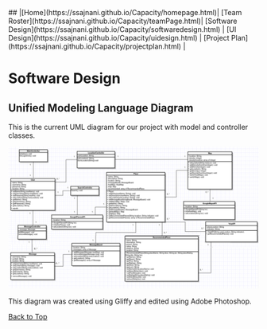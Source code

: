 <title>Software Design</title>
## |[Home](https://ssajnani.github.io/Capacity/homepage.html)| [Team Roster](https://ssajnani.github.io/Capacity/teamPage.html)| [Software Design](https://ssajnani.github.io/Capacity/softwaredesign.html) | [UI Design](https://ssajnani.github.io/Capacity/uidesign.html) | [Project Plan](https://ssajnani.github.io/Capacity/projectplan.html) |

# Software Design 

## Unified Modeling Language Diagram

This is the current UML diagram for our project with model and controller classes.

<img src="pics/uml.jpg" width="3000">

This diagram was created using Gliffy and edited using Adobe Photoshop.

<a href="#top">Back to Top</a>

